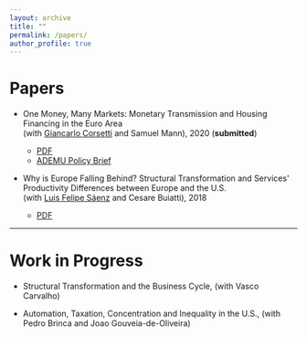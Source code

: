 ```yaml
---
layout: archive
title: ""
permalink: /papers/
author_profile: true
---
```


# Papers

- One Money, Many Markets: Monetary Transmission and Housing Financing in the Euro Area <br/>
(wit﻿h﻿ <a href="https://sites.google.com/site/giancarlocorsetti/" target="_blank">Giancarlo Corsetti</a> and Samuel Mann), 2020 (**submitted**)
	- [PDF](/files/OneMoney_ManyMarkets.pdf)
	- [ADEMU Policy Brief](https://ademu-project.eu/policy-brief-one-money-many-markets/)

- Why is Europe Falling Behind? Structural Transformation and Services' Productivity Differences between Europe and the U.S. <br/>
(wit﻿h﻿ <a href="https://sites.google.com/site/luisfelipesaenz/" target="_blank">Luis Felipe Sáenz</a> and Cesare Buiatti), 2018
	- [PDF](/files/OneMoney_ManyMarkets.pdf)


---

# Work in Progress

- Structural Transformation and the Business Cycle, (with Vasco Carvalho)

- Automation, Taxation, Concentration and Inequality in the U.S., (with Pedro Brinca and Joao Gouveia-de-Oliveira)
